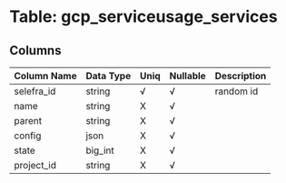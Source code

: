 # Table: gcp_serviceusage_services

## Columns 

|  Column Name   |  Data Type  | Uniq | Nullable | Description | 
|  ----  | ----  | ----  | ----  | ---- | 
| selefra_id | string | √ | √ | random id | 
| name | string | X | √ |  | 
| parent | string | X | √ |  | 
| config | json | X | √ |  | 
| state | big_int | X | √ |  | 
| project_id | string | X | √ |  | 


